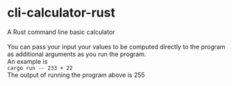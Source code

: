 # cli-calculator-rust
A Rust command line basic calculator<br>
<br>
You can pass your input your values to be computed directly to the program as additional arguments as you run the program.<br>
An example is<br>
`cargo run -- 233 + 22`<br>
The output of running the program above is 255
